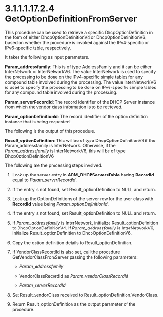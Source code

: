 <html dir="LTR" xmlns:mshelp="http://msdn.microsoft.com/mshelp" xmlns:ddue="http://ddue.schemas.microsoft.com/authoring/2003/5" xmlns:xlink="http://www.w3.org/1999/xlink" xmlns:tool="http://www.microsoft.com/tooltip">
 <body>
 <div id="header">
 <h1 class="heading">3.1.1.1.17.2.4 GetOptionDefinitionFromServer</h1>
 </div>
 <div id="mainSection">
 <div id="mainBody">
 <div id="allHistory" class="saveHistory"></div>
 <div id="sectionSection0" class="section" name="collapseableSection">
 

<p>This procedure can be used to retrieve a specific
DhcpOptionDefinition in the form of either DhcpOptionDefinitionV4 or
DhcpOptionDefinitionV6, based on whether the procedure is invoked against the
IPv4-specific or IPv6-specific table, respectively. </p>

<p>It takes the following as input parameters.</p>

<p><b>Param_addressfamily</b>: This is of type
AddressFamily and it can be either InterNetwork or InterNetworkV6. The value
InterNetwork is used to specify the processing to be done on the IPv4-specific
simple tables for any compound table involved during the processing. The value
InterNetworkV6 is used to specify the processing to be done on IPv6-specific simple
tables for any compound table involved during the processing.</p>

<p><b>Param_serverRecordId</b>: The record identifier of
the DHCP Server instance from which the vendor class information is to be
retrieved.</p>

<p><b>Param_optionDefinitionId</b>: The record
identifier of the option definition instance that is being requested.</p>

<p>The following is the output of this procedure.</p>

<p><b>Result_optionDefinition</b>: This will be of type
DhcpOptionDefinitionV4 if the Param_addressfamily is InterNetwork. Otherwise,
if the <i>Param_addressfamily</i> is InterNetworkV6, this will be of type
DhcpOptionDefinitionV6.</p>

<p>The following are the processing steps involved.</p>

<ol><li><p><span> </span>Look up the
server entry in <b>ADM_DHCPServersTable</b> having <b>RecordId</b> equal to <i>Param_serverRecordId</i>.</p>

</li><li><p><span> </span>If the entry is
not found, set Result_optionDefinition to NULL and return.</p>

</li><li><p><span> </span>Look up the
OptionDefinitions of the server row for the user class with <b>RecordId</b>
value being <i>Param_optionDefinitionId</i>. </p>

</li><li><p><span> </span>If the entry is
not found, set Result_optionDefinition to NULL and return.</p>

</li><li><p><span> </span>If <i>Param_addressfamily</i>
is InterNetwork, initialize Result_optionDefinition to DhcpOptionDefinitionV4.
If <i>Param_addressfamily</i> is InterNetworkV6, initialize
Result_optionDefinition to DhcpOptionDefinitionV6.</p>

</li><li><p><span> </span>Copy the option
definition details to Result_optionDefinition.</p>

</li><li><p><span> </span>If VendorClassRecordId
is also set, call the procedure GetVendorClassFromServer passing the following
parameters:</p>

<ul><li><p><span><span> </span></span><i>Param_addressfamily</i></p>

</li><li><p><span><span> </span></span>VendorClassRecordId
as <i>Param_vendorClassRecordId</i></p>

</li><li><p><span><span> </span></span><i>Param_serverRecordId</i></p>

</li></ul></li><li><p><span> </span>Set
Result_vendorClass received to Result_optionDefinition.VendorClass.</p>

</li><li><p><span> </span>Return
Result_optionDefinition as the output parameter of the procedure.</p>

</li></ol>
 </div>
 </div>
 </div>
 </body>
</html>
